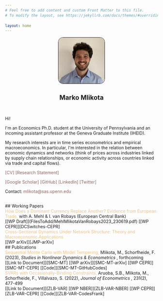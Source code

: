 ```yaml
---
# Feel free to add content and custom Front Matter to this file.
# To modify the layout, see https://jekyllrb.com/docs/themes/#overriding-theme-defaults

layout: home
---
```





<p align="center">
  <a href="url"><img src="FilesToAdd/MarkoMlikota_ECB_YeP_Picture_cropped2.jpg" height="auto" style=" width:30%; border: 1px solid black; margin:0 0 0 0; border-radius:10%"></a>
</p>

<h2 align="center"> Marko Mlikota</h2>

<br>

Hi!

I'm an Economics Ph.D. student
at the University of Pennsylvania
and an incoming assistant professor at the Geneva Graduate Institute (IHEID).

My research interests are in time series econometrics and empirical macroeconomics. In particular, I'm interested in the relation between economic dynamics and networks (think of prices across industries linked by supply chain relationships, or economic activity across countries linked via trade and capital flows).

[[CV]](FilesToAdd/CV_MM_EN.pdf) [[Research Statement]](FilesToAdd/MM_ResearchStatement_2307.pdf)

[[Google Scholar]][GoogleScholarLink] [[GitHub]][GitHubProfileLink] [[LinkedIn]][LinkedinProfileLink] [[Twitter]][TwitterProfileLink]

Contact: mlikota@sas.upenn.edu

<!--
<br>
## Work in Progress
-->


<br>
## Working Papers


<div class="tooltip"> <span style="color:#EABC7E; opacity: 0.900;"> How Does a Dominant Currency Replace Another? Evidence from European Trade,</span> with A. Mehl & I. van Robays (European Central Bank)
  <span class="tooltiptext">
  <strong>Abstract:</strong> <br />
  We assess why a dominant currency in international trade invoicing can be replaced with another by contrasting two hypotheses stressed in recent theory: increased trade and reduced exchange rate volatility vis-à-vis the emergent dominant currency area. Our study focuses on 13 European economies that saw marked increases in the use of the euro at the expense of the US dollar for trade invoicing. We show how theory maps itself into a network which links together invoicing currency decisions across countries and develop a fitting Panel-Vector autoregression to jointly model invoicing, trade and exchange rate volatility dynamics across countries, while allowing for cross-country effects emphasized in theory. We identify for each country a “trade shock” and an “exchange rate volatility shock”, finding significant evidence in support of the increased trade hypothesis. Our estimates suggest that in countries where trade with the Euro Area increased, the latter explains almost 40% of the rise in euro invoicing from 1999 to 2019. In contrast, the impact of greater exchange rate stability against the euro is found to be insignificant. Importantly, a country’s invoicing decision is significantly influenced by those of other countries within the regional trade network. This effect operates mainly via bilateral trade linkages rather than strategic complementarities in export price setting, which point to the relevance of changes to input-output linkages in making or breaking dominant currencies.
  </span>
</div>
[[WP Draft]](FilesToAdd/MehlMlikotaVanRobays2023_230619.pdf) [[WP CEPR]][DCSwitches-CEPR]



<div class="tooltip"> <span style="color:#EABC7E; opacity: 0.900;"> Cross-Sectional Dynamics Under Network Structure: Theory and Macroeconomic Applications </span>
  <span class="tooltiptext">
  <strong>Abstract:</strong> <br />
  Many environments in economics feature a cross-section of units linked by bilateral ties. I develop a framework for studying dynamics of cross-sectional variables exploiting this network structure. It is a vector autoregression in which innovations transmit cross-sectionally only via bilateral links and which can accommodate rich patterns of how network effects of higher order accumulate over time. The model can be used to estimate dynamic network effects, with the network given or inferred from dynamic cross-correlations in the data. It also offers a dimensionality-reduction technique for modeling (cross-sectional) processes, owing to networks' ability to summarize complex relations among units by relatively few non-zero bilateral links. In a first application, I estimate how sectoral productivity shocks transmit along supply chain linkages and affect dynamics of sectoral prices in the US economy. The analysis suggests that network positions can rationalize not only the strength of a sector's impact on aggregates, but also its timing. In a second application, I model industrial production growth across 44 countries by assuming global business cycles are driven by bilateral links which I estimate. This reduces out-of-sample mean squared errors by up to 23% relative to a principal components factor model.
  </span>
</div>
[[WP arXiv]][JMP-arXiv]



<br>
## Publications


<div class="tooltip"> <span style="color:#EABC7E; opacity: 0.900;"> Sequential Monte Carlo with Model Tempering,</span> Mlikota, M., Schorfheide, F. (2023), <i> Studies in Nonlinear Dynamics & Econometrics </i>, forthcoming
  <span class="tooltiptext">
  <strong>Abstract:</strong> <br />
  Modern macroeconometrics often relies on time series models for which it is time-consuming to evaluate the likelihood function. We demonstrate how Bayesian computations for such models can be drastically accelerated by reweighting and mutating posterior draws from an approximating model that allows for fast likelihood evaluations, into posterior draws from the model of interest, using a sequential Monte Carlo (SMC) algorithm. We apply the technique to the estimation of a vector autoregression with stochastic volatility and two nonlinear dynamic stochastic general equilibrium models. The runtime reductions we obtain range from 27% to 88%.
  </span>
</div>
[[Link to Document]][SMC-MT] [[WP arXiv]][SMC-MT-arXiv] [[WP CEPR]][SMC-MT-CEPR] [[Code]][SMC-MT-GitHubCodes]


<div class="tooltip"> <span style="color:#EABC7E; opacity: 0.900;"> SVARs with Occasionally-Binding Constraints,</span> Aruoba, S.B., Mlikota, M., Schorfheide, F., Villalvazo, S. (2022), <i> Journal of Econometrics </i>, 231(2), 477-499
  <span class="tooltiptext">
  <strong>Abstract:</strong> <br />
  We develop a structural VAR in which an occasionally-binding constraint generates censoring of one of the dependent variables. Once the censoring mechanism is triggered, we allow some of the coefficients for the remaining variables to change. We show that a necessary condition for a unique reduced form is that regression functions for the non-censored variables are continuous at the censoring point and that parameters satisfy some mild restrictions. In our application the censored variable is a nominal interest rate constrained by an effective lower bound (ELB). According to our estimates based on U.S. data, once the ELB becomes binding, the coefficients in the inflation equation change significantly, which translates into a change of the inflation responses to (unconventional) monetary policy and demand shocks. Our results suggest that the presence of the ELB is indeed empirically relevant for the propagation of shocks. We also obtain a shadow interest rate that shows a significant accommodation in the early phase of the Great Recession, followed by a mild and steady accommodation until liftoff in 2016.
  </span>
</div>
[[Link to Document]][ZLB-VAR] [[WP NBER]][ZLB-VAR-NBER] [[WP CEPR]][ZLB-VAR-CEPR] [[Code]][ZLB-VAR-CodesFrank]





<!-- ***************************
     *** LINKS 
     *************************** -->

[DCSwitches-CEPR]: https://cepr.org/publications/dp18264

[JMP-arXiv]: https://arxiv.org/abs/2211.13610

[SMC-MT]: https://www.degruyter.com/document/doi/10.1515/snde-2022-0103/html
[SMC-MT-arXiv]: https://arxiv.org/abs/2202.07070
[SMC-MT-CEPR]: https://cepr.org/active/publications/discussion_papers/dp.php?dpno=17035
[SMC-MT-GitHubCodes]: https://github.com/markomlikota/SMC-MT

[ZLB-VAR]: https://www.sciencedirect.com/science/article/abs/pii/S0304407621002487?dgcid=author
[ZLB-VAR-NBER]: https://www.nber.org/papers/w28571
[ZLB-VAR-CEPR]: https://cepr.org/publications/dp15923
[ZLB-VAR-CodesFrank]: https://web.sas.upenn.edu/schorf/publications/

[LinkedinProfileLink]: https://www.linkedin.com/in/marko-mlikota-aa13b712a/
[GitHubProfileLink]: https://github.com/markomlikota
[TwitterProfileLink]: https://twitter.com/marko25mlikota
[GoogleScholarLink]: https://scholar.google.com/citations?hl=en&user=IFrID1kAAAAJ
[EmailLink]: mailto:mlikota@sas.upenn.edu




<!-- ***************************
     *** CHANGES TO DEFAULT STYLE
     *************************** -->


<style>
/* Tooltip container */
.tooltip {
  position: relative;
  display: inline-block;
  border-bottom: 0px dotted black; /* If you want dots under the hoverable text */
}

/* Tooltip text */
.tooltip .tooltiptext {
  visibility: hidden;
  width: 250px;
  background-color: #181818;
  color: #bbbbbb;
  text-align: justify;
  padding: 1px 1px;
  border-radius: 0px;
  line-height: 1.2;
  font-size: 14px;

  /* Position the tooltip text - see examples below! */
  position: absolute;
  z-index: 1;
  bottom: -20px;
  left: -270px;
}

/* Show the tooltip text when you mouse over the tooltip container */
.tooltip:hover .tooltiptext {
  visibility: visible;
}

/** Links */
a { color: #8E645F; text-decoration: none; }
a:visited { color: #8E645F; }


</style>




<!-- ***************************
     *** HELPFUL COMMENTS 
     *************************** -->


<!---

cd Documents/WorkProjects/PersonalWebsite
bundle exec jekyll serve

Then: http://localhost:4000


https://www.w3schools.com/css/css_tooltip.asp

![alt text for screen readers](picture.jpeg "Text to show on mouseover")


<p align="center"> blabla </p>


%%%%% PICTURES:

<p align="center">
  <img src="FilesToAdd/picture.jpeg" alt="MarineGEO circle logo" style="width:30%; border: 1px solid black; margin:0 0 0 0"/>
</p>

<img src="FilesToAdd/picture3.jpg" alt="MarineGEO circle logo" style="float: right; width:38.1966%; border: 1px solid black; margin:0 0 0 0"/>

<p align="center">
  <a href="url"><img src="FilesToAdd/picture4.jpg" height="auto" width="30%" style="border-radius:50%"></a>
</p>
<h2 align="center"> Marko Mlikota</h2>


%%%%% LINKS:

[[mlikota@sas.upenn.edu]](mailto:mlikota@sas.upenn.edu)

<a href="https://www.youtube.com/embed/Tg0Ajam946o" target="_BLANK" title="Click me">[Short Video]</a>

% To refer to the page contained in the file "P009_...", which is in the same folder as this file: *<*a h*ref="{*% li*nk P0*09*_YTvideo*.m*arkdown %}">[Sho*rt Vide*o]</*a> (had to put asterisks to prevent this being read as a command...)


<font size="3"> This is my text number1</font>
<span style="color:blue">some *blue* text</span> // see colors in https://htmlcolorcodes.com

<span style="color:#EABC7E; opacity: 0.900;"> <strong>Why Does a Dominant Currency Replace Another?,</strong></span> with A. Mehl & I. van Robays (European Central Bank)



#8E645F

-->